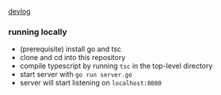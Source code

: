 [devlog](devlog/part1.md)

### running locally

* (prerequisite) install go and tsc
* clone and cd into this repository
* compile typescript by running `tsc` in the top-level directory
* start server with `go run server.go`
* server will start listening on `localhost:8080`